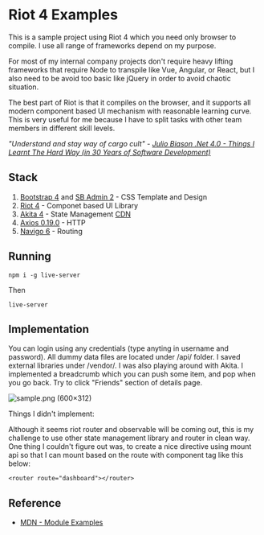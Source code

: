 # Riot 4 Examples

This is a sample project using Riot 4 which you need only browser to compile.
I use all range of frameworks depend on my purpose. 

For most of my internal company projects don't require heavy lifting frameworks that require
Node to transpile like Vue, Angular, or React, but I also need to be avoid too basic like jQuery
in order to avoid chaotic situation.

The best part of Riot is that it compiles on the browser, and it supports all modern 
component based UI mechanism with reasonable learning curve. This is very useful for me because
I have to split tasks with other team members in different skill levels.

*"Understand and stay way of cargo cult" - [Julio Biason .Net 4.0 - Things I Learnt The Hard Way (in 30 Years of Software Development)](https://blog.juliobiason.net/thoughts/things-i-learnt-the-hard-way/)*

## Stack 

1. [Bootstrap 4](https://getbootstrap.com/docs/4.0/getting-started/introduction/) and [SB Admin 2](https://startbootstrap.com/themes/sb-admin-2/) - CSS Template and Design
2. [Riot 4](https://riot.js.org/) - Componet based UI Library
3. [Akita 4](https://netbasal.gitbook.io/akita/) - State Management [CDN](https://www.pika.dev/packages/@datorama/akita)
4. [Axios 0.19.0](https://github.com/axios/axios) - HTTP
5. [Navigo 6](https://github.com/krasimir/navigo) - Routing

## Running

```
npm i -g live-server
```

Then

```
live-server
```

## Implementation

You can login using any credentials (type anyting in username and password). 
All dummy data files are located under /api/ folder.
I saved external libraries under /vendor/. I was also playing around with Akita. I implemented a breadcrumb which you can push some item, and pop
when you go back. Try to click "Friends" section of details page.

![sample.png (600×312)](https://raw.githubusercontent.com/kiichi/riotjs4-examples/master/screenshot/sample.png)

Things I didn't implement:

Although it seems riot router and observable
will be coming out, this is my challenge to use other state management library and
router in clean way. One thing I couldn't figure out was, to create a nice directive 
using mount api so that I can mount based on the route with component tag like this below:
```
<router route="dashboard"></router>
```



## Reference

- [MDN - Module Examples](https://github.com/mdn/js-examples/)

